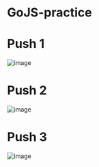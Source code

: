 # GoJS-practice

# Push 1
![image](https://github.com/user-attachments/assets/66e1d903-b24e-4c59-a11e-9fa09f7ec014)

# Push 2
![image](https://github.com/user-attachments/assets/a7f14ffe-93d1-4f7b-952c-f01e34a8be9b)

# Push 3
![image](https://github.com/user-attachments/assets/6fc257cb-8bed-4a06-a388-8d4143494814)
